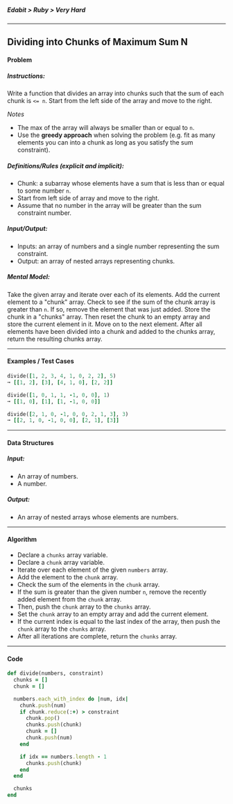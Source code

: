##### Edabit > Ruby > Very Hard

---

## Dividing into Chunks of Maximum Sum N

#### Problem

##### Instructions:

Write a function that divides an array into chunks such that the sum of each chunk is `<= n`. Start from the left side of the array and move to the right.

_Notes_

- The max of the array will always be smaller than or equal to `n`.
- Use the **greedy approach** when solving the problem (e.g. fit as many elements you can into a chunk as long as you satisfy the sum constraint).

##### Definitions/Rules (explicit and implicit):

* Chunk: a subarray whose elements have a sum that is less than or equal to some number `n`.
* Start from left side of array and move to the right.
* Assume that no number in the array will be greater than the sum constraint number.

##### Input/Output:

* Inputs: an array of numbers and a single number representing the sum constraint.
* Output: an array of nested arrays representing chunks.

##### Mental Model:

Take the given array and iterate over each of its elements. Add the current element to a "chunk" array. Check to see if the sum of the chunk array is greater than `n`. If so, remove the element that was just added. Store the chunk in a "chunks" array. Then reset the chunk to an empty array and store the current element in it. Move on to the next element. After all elements have been divided into a chunk and added to the chunks array, return the resulting chunks array.

---

#### Examples / Test Cases

```ruby
divide([1, 2, 3, 4, 1, 0, 2, 2], 5)
➞ [[1, 2], [3], [4, 1, 0], [2, 2]]

divide([1, 0, 1, 1, -1, 0, 0], 1)
➞ [[1, 0], [1], [1, -1, 0, 0]]

divide([2, 1, 0, -1, 0, 0, 2, 1, 3], 3)
➞ [[2, 1, 0, -1, 0, 0], [2, 1], [3]]
```

---

#### Data Structures

##### Input:

* An array of numbers.
* A number.

##### Output:

* An array of nested arrays whose elements are numbers.

---

#### Algorithm

* Declare a `chunks` array variable.
* Declare a `chunk` array variable.
* Iterate over each element of the given `numbers` array.
* Add the element to the `chunk` array.
* Check the sum of the elements in the `chunk` array.
* If the sum is greater than the given number `n`, remove the recently added element from the `chunk` array.
* Then, push the `chunk` array to the `chunks` array.
* Set the `chunk` array to an empty array and add the current element.
* If the current index is equal to the last index of the array, then push the `chunk` array to the `chunks` array.
* After all iterations are complete, return the `chunks` array.

---

#### Code

```ruby
def divide(numbers, constraint)
  chunks = []
  chunk = []

  numbers.each_with_index do |num, idx|
    chunk.push(num)
    if chunk.reduce(:+) > constraint
      chunk.pop()
      chunks.push(chunk)
      chunk = []
      chunk.push(num)
    end

    if idx == numbers.length - 1
      chunks.push(chunk)
    end
  end

  chunks
end
```

